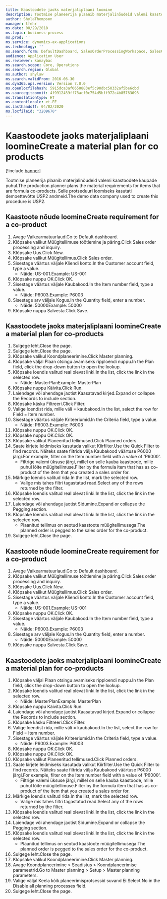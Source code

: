 ```yaml
---
title: Kaastoodete jaoks materjaliplaani loomine
description: Tootmise planeerija plaanib materjalinõudeid valemi kaastoodete kaupade puhul.
author: ShylaThompson
manager: tfehr
ms.date: 08/29/2018
ms.topic: business-process
ms.prod: ''
ms.service: dynamics-ax-applications
ms.technology: ''
ms.search.form: DefaultDashboard, SalesOrderProcessingWorkspace, SalesCreateOrder, SalesTable, ReqCreatePlanWorkspace, ReqTransPlanCard, SysQueryForm, ReqTransPo
audience: Application User
ms.reviewer: kamaybac
ms.search.scope: Core, Operations
ms.search.region: Global
ms.author: shylaw
ms.search.validFrom: 2016-06-30
ms.dyn365.ops.version: Version 7.0.0
ms.openlocfilehash: 5915dca3af0650883ef5c90dbc50332af5be6cbd
ms.sourcegitcommit: 4f9912439ff78acf0c754d5bff972c4b85763093
ms.translationtype: HT
ms.contentlocale: et-EE
ms.lasthandoff: 04/02/2020
ms.locfileid: "3209670"
---
```

# <a name="create-a-material-plan-for-co-products"></a><span data-ttu-id="a61d7-103">Kaastoodete jaoks materjaliplaani loomine</span><span class="sxs-lookup"><span data-stu-id="a61d7-103">Create a material plan for co products</span></span>

[!include [banner](../../includes/banner.md)]

<span data-ttu-id="a61d7-104">Tootmise planeerija plaanib materjalinõudeid valemi kaastoodete kaupade puhul.</span><span class="sxs-lookup"><span data-stu-id="a61d7-104">The production planner plans the material requirements for items that are formula co-products.</span></span> <span data-ttu-id="a61d7-105">Selle protseduuri loomiseks kasutati demoettevõtte USP2 andmeid.</span><span class="sxs-lookup"><span data-stu-id="a61d7-105">The demo data company used to create this procedure is USP2.</span></span>


## <a name="create-requirement-for-a-co-product"></a><span data-ttu-id="a61d7-106">Kaastoote nõude loomine</span><span class="sxs-lookup"><span data-stu-id="a61d7-106">Create requirement for a co-product</span></span>
1. <span data-ttu-id="a61d7-107">Avage Vaikearmatuurlaud.</span><span class="sxs-lookup"><span data-stu-id="a61d7-107">Go to Default dashboard.</span></span>
2. <span data-ttu-id="a61d7-108">Klõpsake valikut Müügitellimuse töötlemine ja päring.</span><span class="sxs-lookup"><span data-stu-id="a61d7-108">Click Sales order processing and inquiry.</span></span>
3. <span data-ttu-id="a61d7-109">Klõpsake Uus.</span><span class="sxs-lookup"><span data-stu-id="a61d7-109">Click New.</span></span>
4. <span data-ttu-id="a61d7-110">Klõpsake valikut Müügitellimus.</span><span class="sxs-lookup"><span data-stu-id="a61d7-110">Click Sales order.</span></span>
5. <span data-ttu-id="a61d7-111">Sisestage väärtus väljale Kliendi konto.</span><span class="sxs-lookup"><span data-stu-id="a61d7-111">In the Customer account field, type a value.</span></span>
    * <span data-ttu-id="a61d7-112">Näide: US-001.</span><span class="sxs-lookup"><span data-stu-id="a61d7-112">Example: US-001</span></span>  
6. <span data-ttu-id="a61d7-113">Klõpsake nuppu OK.</span><span class="sxs-lookup"><span data-stu-id="a61d7-113">Click OK.</span></span>
7. <span data-ttu-id="a61d7-114">Sisestage väärtus väljale Kaubakood.</span><span class="sxs-lookup"><span data-stu-id="a61d7-114">In the Item number field, type a value.</span></span>
    * <span data-ttu-id="a61d7-115">Näide: P6003.</span><span class="sxs-lookup"><span data-stu-id="a61d7-115">Example: P6003</span></span>  
8. <span data-ttu-id="a61d7-116">Sisestage arv väljale Kogus.</span><span class="sxs-lookup"><span data-stu-id="a61d7-116">In the Quantity field, enter a number.</span></span>
    * <span data-ttu-id="a61d7-117">Näide: 50000</span><span class="sxs-lookup"><span data-stu-id="a61d7-117">Example: 50000</span></span>  
9. <span data-ttu-id="a61d7-118">Klõpsake nuppu Salvesta.</span><span class="sxs-lookup"><span data-stu-id="a61d7-118">Click Save.</span></span>

## <a name="create-a-material-plan-for-co-products"></a><span data-ttu-id="a61d7-119">Kaastoodete jaoks materjaliplaani loomine</span><span class="sxs-lookup"><span data-stu-id="a61d7-119">Create a material plan for co-products</span></span>
1. <span data-ttu-id="a61d7-120">Sulgege leht.</span><span class="sxs-lookup"><span data-stu-id="a61d7-120">Close the page.</span></span>
2. <span data-ttu-id="a61d7-121">Sulgege leht.</span><span class="sxs-lookup"><span data-stu-id="a61d7-121">Close the page.</span></span>
3. <span data-ttu-id="a61d7-122">Klõpsake valikul Koondplaneerimine.</span><span class="sxs-lookup"><span data-stu-id="a61d7-122">Click Master planning.</span></span>
4. <span data-ttu-id="a61d7-123">Klõpsake väljal Plaan otsingu avamiseks ripploendi nuppu.</span><span class="sxs-lookup"><span data-stu-id="a61d7-123">In the Plan field, click the drop-down button to open the lookup.</span></span>
5. <span data-ttu-id="a61d7-124">Klõpsake loendis valitud real olevat linki.</span><span class="sxs-lookup"><span data-stu-id="a61d7-124">In the list, click the link in the selected row.</span></span>
    * <span data-ttu-id="a61d7-125">Näide: MasterPlan</span><span class="sxs-lookup"><span data-stu-id="a61d7-125">Example: MasterPlan</span></span>  
6. <span data-ttu-id="a61d7-126">Klõpsake nuppu Käivita.</span><span class="sxs-lookup"><span data-stu-id="a61d7-126">Click Run.</span></span>
7. <span data-ttu-id="a61d7-127">Laiendage või ahendage jaotist Kaasatavad kirjed.</span><span class="sxs-lookup"><span data-stu-id="a61d7-127">Expand or collapse the Records to include section.</span></span>
8. <span data-ttu-id="a61d7-128">Klõpsake käsku Filtreeri.</span><span class="sxs-lookup"><span data-stu-id="a61d7-128">Click Filter.</span></span>
9. <span data-ttu-id="a61d7-129">Valige loendist rida, mille väli = kaubakood.</span><span class="sxs-lookup"><span data-stu-id="a61d7-129">In the list, select the row for Field = Item number.</span></span>
10. <span data-ttu-id="a61d7-130">Sisestage väärtus väljale Kriteeriumid.</span><span class="sxs-lookup"><span data-stu-id="a61d7-130">In the Criteria field, type a value.</span></span>
    * <span data-ttu-id="a61d7-131">Näide: P6003.</span><span class="sxs-lookup"><span data-stu-id="a61d7-131">Example: P6003</span></span>  
11. <span data-ttu-id="a61d7-132">Klõpsake nuppu OK.</span><span class="sxs-lookup"><span data-stu-id="a61d7-132">Click OK.</span></span>
12. <span data-ttu-id="a61d7-133">Klõpsake nuppu OK.</span><span class="sxs-lookup"><span data-stu-id="a61d7-133">Click OK.</span></span>
13. <span data-ttu-id="a61d7-134">Klõpsake valikut Planeeritud tellimused.</span><span class="sxs-lookup"><span data-stu-id="a61d7-134">Click Planned orders.</span></span>
14. <span data-ttu-id="a61d7-135">Saate kirjete leidmiseks kasutada valikut Kiirfilter.</span><span class="sxs-lookup"><span data-stu-id="a61d7-135">Use the Quick Filter to find records.</span></span> <span data-ttu-id="a61d7-136">Näiteks saate filtrida välja Kaubakood väärtuse P6000 järgi.</span><span class="sxs-lookup"><span data-stu-id="a61d7-136">For example, filter on the Item number field with a value of 'P6000'.</span></span>
    * <span data-ttu-id="a61d7-137">Filtrige valemi üksuse järgi, millel on selle kauba kaastoode, mille puhul lõite müügitellimuse.</span><span class="sxs-lookup"><span data-stu-id="a61d7-137">Filter by the formula item that has as co-product of the item that you created a sales order for.</span></span>  
15. <span data-ttu-id="a61d7-138">Märkige loendis valitud rida.</span><span class="sxs-lookup"><span data-stu-id="a61d7-138">In the list, mark the selected row.</span></span>
    * <span data-ttu-id="a61d7-139">Valige mis tahes filtri tagastatud read.</span><span class="sxs-lookup"><span data-stu-id="a61d7-139">Select any of the rows returned by the filter.</span></span>  
16. <span data-ttu-id="a61d7-140">Klõpsake loendis valitud real olevat linki.</span><span class="sxs-lookup"><span data-stu-id="a61d7-140">In the list, click the link in the selected row.</span></span>
17. <span data-ttu-id="a61d7-141">Laiendage või ahendage jaotist Sidumine.</span><span class="sxs-lookup"><span data-stu-id="a61d7-141">Expand or collapse the Pegging section.</span></span>
18. <span data-ttu-id="a61d7-142">Klõpsake loendis valitud real olevat linki.</span><span class="sxs-lookup"><span data-stu-id="a61d7-142">In the list, click the link in the selected row.</span></span>
    * <span data-ttu-id="a61d7-143">Plaanitud tellimus on seotud kaastoote müügitellimusega.</span><span class="sxs-lookup"><span data-stu-id="a61d7-143">The planned order is pegged to the sales order for the co-product.</span></span>  
19. <span data-ttu-id="a61d7-144">Sulgege leht.</span><span class="sxs-lookup"><span data-stu-id="a61d7-144">Close the page.</span></span>

## <a name="create-requirement-for-a-co-product"></a><span data-ttu-id="a61d7-145">Kaastoote nõude loomine</span><span class="sxs-lookup"><span data-stu-id="a61d7-145">Create requirement for a co-product</span></span>
1. <span data-ttu-id="a61d7-146">Avage Vaikearmatuurlaud.</span><span class="sxs-lookup"><span data-stu-id="a61d7-146">Go to Default dashboard.</span></span>
2. <span data-ttu-id="a61d7-147">Klõpsake valikut Müügitellimuse töötlemine ja päring.</span><span class="sxs-lookup"><span data-stu-id="a61d7-147">Click Sales order processing and inquiry.</span></span>
3. <span data-ttu-id="a61d7-148">Klõpsake Uus.</span><span class="sxs-lookup"><span data-stu-id="a61d7-148">Click New.</span></span>
4. <span data-ttu-id="a61d7-149">Klõpsake valikut Müügitellimus.</span><span class="sxs-lookup"><span data-stu-id="a61d7-149">Click Sales order.</span></span>
5. <span data-ttu-id="a61d7-150">Sisestage väärtus väljale Kliendi konto.</span><span class="sxs-lookup"><span data-stu-id="a61d7-150">In the Customer account field, type a value.</span></span>
    * <span data-ttu-id="a61d7-151">Näide: US-001.</span><span class="sxs-lookup"><span data-stu-id="a61d7-151">Example: US-001</span></span>  
6. <span data-ttu-id="a61d7-152">Klõpsake nuppu OK.</span><span class="sxs-lookup"><span data-stu-id="a61d7-152">Click OK.</span></span>
7. <span data-ttu-id="a61d7-153">Sisestage väärtus väljale Kaubakood.</span><span class="sxs-lookup"><span data-stu-id="a61d7-153">In the Item number field, type a value.</span></span>
    * <span data-ttu-id="a61d7-154">Näide: P6003.</span><span class="sxs-lookup"><span data-stu-id="a61d7-154">Example: P6003</span></span>  
8. <span data-ttu-id="a61d7-155">Sisestage arv väljale Kogus.</span><span class="sxs-lookup"><span data-stu-id="a61d7-155">In the Quantity field, enter a number.</span></span>
    * <span data-ttu-id="a61d7-156">Näide: 50000</span><span class="sxs-lookup"><span data-stu-id="a61d7-156">Example: 50000</span></span>  
9. <span data-ttu-id="a61d7-157">Klõpsake nuppu Salvesta.</span><span class="sxs-lookup"><span data-stu-id="a61d7-157">Click Save.</span></span>

## <a name="create-a-material-plan-for-co-products"></a><span data-ttu-id="a61d7-158">Kaastoodete jaoks materjaliplaani loomine</span><span class="sxs-lookup"><span data-stu-id="a61d7-158">Create a material plan for co-products</span></span>
1. <span data-ttu-id="a61d7-159">Klõpsake väljal Plaan otsingu avamiseks ripploendi nuppu.</span><span class="sxs-lookup"><span data-stu-id="a61d7-159">In the Plan field, click the drop-down button to open the lookup.</span></span>
2. <span data-ttu-id="a61d7-160">Klõpsake loendis valitud real olevat linki.</span><span class="sxs-lookup"><span data-stu-id="a61d7-160">In the list, click the link in the selected row.</span></span>
    * <span data-ttu-id="a61d7-161">Näide: MasterPlan</span><span class="sxs-lookup"><span data-stu-id="a61d7-161">Example: MasterPlan</span></span>  
3. <span data-ttu-id="a61d7-162">Klõpsake nuppu Käivita.</span><span class="sxs-lookup"><span data-stu-id="a61d7-162">Click Run.</span></span>
4. <span data-ttu-id="a61d7-163">Laiendage või ahendage jaotist Kaasatavad kirjed.</span><span class="sxs-lookup"><span data-stu-id="a61d7-163">Expand or collapse the Records to include section.</span></span>
5. <span data-ttu-id="a61d7-164">Klõpsake käsku Filtreeri.</span><span class="sxs-lookup"><span data-stu-id="a61d7-164">Click Filter.</span></span>
6. <span data-ttu-id="a61d7-165">Valige loendist rida, mille väli = kaubakood.</span><span class="sxs-lookup"><span data-stu-id="a61d7-165">In the list, select the row for Field = Item number.</span></span>
7. <span data-ttu-id="a61d7-166">Sisestage väärtus väljale Kriteeriumid.</span><span class="sxs-lookup"><span data-stu-id="a61d7-166">In the Criteria field, type a value.</span></span>
    * <span data-ttu-id="a61d7-167">Näide: P6003.</span><span class="sxs-lookup"><span data-stu-id="a61d7-167">Example: P6003</span></span>  
8. <span data-ttu-id="a61d7-168">Klõpsake nuppu OK.</span><span class="sxs-lookup"><span data-stu-id="a61d7-168">Click OK.</span></span>
9. <span data-ttu-id="a61d7-169">Klõpsake nuppu OK.</span><span class="sxs-lookup"><span data-stu-id="a61d7-169">Click OK.</span></span>
10. <span data-ttu-id="a61d7-170">Klõpsake valikut Planeeritud tellimused.</span><span class="sxs-lookup"><span data-stu-id="a61d7-170">Click Planned orders.</span></span>
11. <span data-ttu-id="a61d7-171">Saate kirjete leidmiseks kasutada valikut Kiirfilter.</span><span class="sxs-lookup"><span data-stu-id="a61d7-171">Use the Quick Filter to find records.</span></span> <span data-ttu-id="a61d7-172">Näiteks saate filtrida välja Kaubakood väärtuse P6000 järgi.</span><span class="sxs-lookup"><span data-stu-id="a61d7-172">For example, filter on the Item number field with a value of 'P6000'.</span></span>
    * <span data-ttu-id="a61d7-173">Filtrige valemi üksuse järgi, millel on selle kauba kaastoode, mille puhul lõite müügitellimuse.</span><span class="sxs-lookup"><span data-stu-id="a61d7-173">Filter by the formula item that has as co-product of the item that you created a sales order for.</span></span>  
12. <span data-ttu-id="a61d7-174">Märkige loendis valitud rida.</span><span class="sxs-lookup"><span data-stu-id="a61d7-174">In the list, mark the selected row.</span></span>
    * <span data-ttu-id="a61d7-175">Valige mis tahes filtri tagastatud read.</span><span class="sxs-lookup"><span data-stu-id="a61d7-175">Select any of the rows returned by the filter.</span></span>  
13. <span data-ttu-id="a61d7-176">Klõpsake loendis valitud real olevat linki.</span><span class="sxs-lookup"><span data-stu-id="a61d7-176">In the list, click the link in the selected row.</span></span>
14. <span data-ttu-id="a61d7-177">Laiendage või ahendage jaotist Sidumine.</span><span class="sxs-lookup"><span data-stu-id="a61d7-177">Expand or collapse the Pegging section.</span></span>
15. <span data-ttu-id="a61d7-178">Klõpsake loendis valitud real olevat linki.</span><span class="sxs-lookup"><span data-stu-id="a61d7-178">In the list, click the link in the selected row.</span></span>
    * <span data-ttu-id="a61d7-179">Plaanitud tellimus on seotud kaastoote müügitellimusega.</span><span class="sxs-lookup"><span data-stu-id="a61d7-179">The planned order is pegged to the sales order for the co-product.</span></span>  
16. <span data-ttu-id="a61d7-180">Sulgege leht.</span><span class="sxs-lookup"><span data-stu-id="a61d7-180">Close the page.</span></span>
17. <span data-ttu-id="a61d7-181">Klõpsake valikul Koondplaneerimine.</span><span class="sxs-lookup"><span data-stu-id="a61d7-181">Click Master planning.</span></span>
18. <span data-ttu-id="a61d7-182">Avage Koondplaneerimine > Seadistus > Koondplaneerimise parameetrid.</span><span class="sxs-lookup"><span data-stu-id="a61d7-182">Go to Master planning > Setup > Master planning parameters.</span></span>
19. <span data-ttu-id="a61d7-183">Valige väljal Keela kõik planeerimisprotsessid suvand Ei.</span><span class="sxs-lookup"><span data-stu-id="a61d7-183">Select No in the Disable all planning processes field.</span></span>
20. <span data-ttu-id="a61d7-184">Sulgege leht.</span><span class="sxs-lookup"><span data-stu-id="a61d7-184">Close the page.</span></span>

